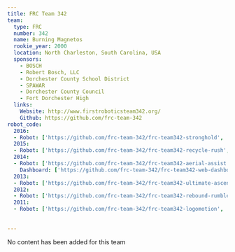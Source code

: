 ```yaml
---
title: FRC Team 342
team:
  type: FRC
  number: 342
  name: Burning Magnetos
  rookie_year: 2000
  location: North Charleston, South Carolina, USA
  sponsors:
    - BOSCH
    - Robert Bosch, LLC
    - Dorchester County School District
    - SPAWAR
    - Dorchester County Council
    - Fort Dorchester High
  links:
    Website: http://www.firstroboticsteam342.org/
    Github: https://github.com/frc-team-342
robot_code:
  2016:
  - Robot: ['https://github.com/frc-team-342/frc-team342-stronghold', 'Java']
  2015:
  - Robot: ['https://github.com/frc-team-342/frc-team342-recycle-rush', 'Java']
  2014:
  - Robot: ['https://github.com/frc-team-342/frc-team342-aerial-assist', 'Java']
    Dashboard: ['https://github.com/frc-team-342/frc-team342-web-dashboard', 'Javascript']
  2013:
  - Robot: ['https://github.com/frc-team-342/frc-team342-ultimate-ascent', 'Java']
  2012:
  - Robot: ['https://github.com/frc-team-342/frc-team342-rebound-rumble', 'Java']
  2011:
  - Robot: ['https://github.com/frc-team-342/frc-team342-logomotion', 'Java']
  
  
---
```

No content has been added for this team